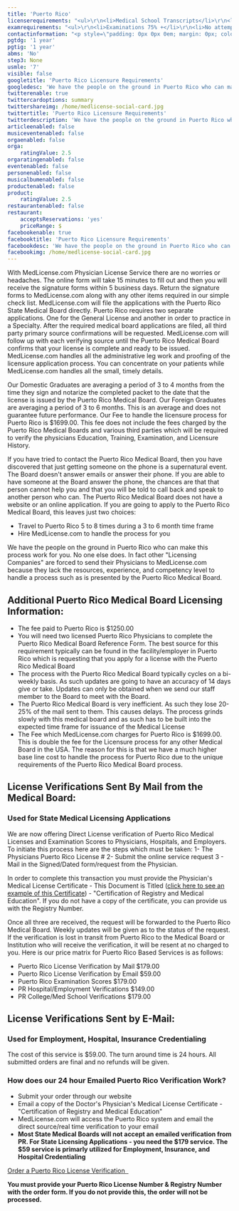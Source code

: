 ```yaml
---
title: 'Puerto Rico'
licenserequirements: "<ul>\r\n<li>Medical School Transcripts</li>\r\n<li>Internship/Residency/Fellowships</li>\r\n<li>All State Medical Licenses (past/present)</li>\r\n<li>Examination Scores</li>\r\n<li>2 Puerto Rico Licensed Physician References</li>\r\n<li>Undergraduate University Transcripts</li>\r\n<li>Medical School Verification Form</li>\r\n<li>Medical School Dean's Letter</li>\r\n<li>Puerto Rico Criminal Clearance Check</li>\r\n<li>Numerous Notarized Attestations</li>\r\n<li>Board Certification</li>\r\n</ul>"
examrequirements: "<ul>\r\n<li>Examinations 75% +</li>\r\n<li>No attempt limit per Step - USMLE</li>\r\n<li>7 year limit-USMLE</li>\r\n<li>1 year PGY for USA Grads</li>\r\n<li>1 year PGY for Non-USA Grads</li>\r\n<li>State Exam Accepted</li>\r\n<li>No 10 year Rule - No SPEX Requirement</li>\r\n<li>No ECFMG Requirement</li>\r\n</ul>"
contactinformation: "<p style=\"padding: 0px 0px 0em; margin: 0px; color: #777777; font-family: Arial, Helvetica, Verdana, san-serif; font-size: 13px;\">Ponce De Le&oacute;n Street 1590<br style=\"padding: 0px; margin: 0px;\" />GM Group Building 3rd Floor<br style=\"padding: 0px; margin: 0px;\" />Rio Piedras, PR&nbsp; 00920<br style=\"padding: 0px; margin: 0px;\" />P.O. Box 13969 (Mailing Address)<br style=\"padding: 0px; margin: 0px;\" />San Juan, PR&nbsp; 00908</p>\r\n<p style=\"padding: 0px 0px 0em; margin: 0px; color: #777777; font-family: Arial, Helvetica, Verdana, san-serif; font-size: 13px;\">Phone: (787) 999-8989<br style=\"padding: 0px; margin: 0px;\" />Fax: (787) 782-8733<br style=\"padding: 0px; margin: 0px;\" /><br /></p>\r\n<p style=\"padding: 0px 0px 0em; margin: 0px; color: #777777; font-family: Arial, Helvetica, Verdana, san-serif; font-size: 13px;\"><a href=\"http://www.salud.gov.pr\">http://www.salud.gov.pr</a></p>\r\n<p style=\"padding: 0px 0px 0em; margin: 0px; color: #777777; font-family: Arial, Helvetica, Verdana, san-serif; font-size: 13px;\">&nbsp;</p>"
pgtdg: '1 year'
pgtig: '1 year'
abms: 'No'
step3: None
usmle: '7'
visible: false
googletitle: 'Puerto Rico Licensure Requirements'
googledesc: 'We have the people on the ground in Puerto Rico who can make this process work for you. No one else does. Puerto Rico licensure is averaging 3 to 4 months from the time Domestic Graduates sign and notarize the completed packet to the date that the license is issued by the Puerto Rico Medical Board.'
twitterenable: true
twittercardoptions: summary
twittershareimg: /home/medlicense-social-card.jpg
twittertitle: 'Puerto Rico Licensure Requirements'
twitterdescription: 'We have the people on the ground in Puerto Rico who can make this process work for you. No one else does. Puerto Rico licensure is averaging 3 to 4 months from the time Domestic Graduates sign and notarize the completed packet to the date that the license is issued by the Puerto Rico Medical Board.'
articleenabled: false
musiceventenabled: false
orgaenabled: false
orga:
    ratingValue: 2.5
orgaratingenabled: false
eventenabled: false
personenabled: false
musicalbumenabled: false
productenabled: false
product:
    ratingValue: 2.5
restaurantenabled: false
restaurant:
    acceptsReservations: 'yes'
    priceRange: $
facebookenable: true
facebooktitle: 'Puerto Rico Licensure Requirements'
facebookdesc: 'We have the people on the ground in Puerto Rico who can make this process work for you. No one else does. Puerto Rico licensure is averaging 3 to 4 months from the time Domestic Graduates sign and notarize the completed packet to the date that the license is issued by the Puerto Rico Medical Board.'
facebookimg: /home/medlicense-social-card.jpg
---
```


<p>With MedLicense.com Physician License Service there are no worries or headaches. The online form will take 15 minutes to fill out and then you will receive the signature forms within 5 business days. Return the signature forms to MedLicense.com along with any other items required in our simple check list. MedLicense.com will file the applications with the Puerto Rico State Medical Board directly. Puerto Rico requires two separate applications. One for the General License and another in order to practice in a Specialty. After the required medical board applications are filed, all third party primary source confirmations will be requested. MedLicense.com will follow up with each verifying source until the Puerto Rico Medical Board confirms that your license is complete and ready to be issued. MedLicense.com handles all the administrative leg work and proofing of the licensure application process. You can concentrate on your patients while MedLicense.com handles all the small, timely details.</p>
<p>Our Domestic Graduates are averaging a period of 3 to 4 months from the time they sign and notarize the completed packet to the date that the license is issued by the Puerto Rico Medical Board. Our Foreign Graduates are averaging a period of 3 to 6 months. This is an average and does not guarantee future performance. Our Fee to handle the licensure process for Puerto Rico is $1699.00. This fee does not include the fees charged by the Puerto Rico Medical Boards and various third parties which will be required to verify the physicians Education, Training, Examination, and Licensure History.</p>
<p>If you have tried to contact the Puerto Rico Medical Board, then you have discovered that just getting someone on the phone is a supernatural event. The Board doesn't answer emails or answer their phone. If you are able to have someone at the Board answer the phone, the chances are that that person cannot help you and that you will be told to call back and speak to another person who can. The Puerto Rico Medical Board does not have a website or an online application. If you are going to apply to the Puerto Rico Medical Board, this leaves just two choices:</p>
<ul>
<li>Travel to Puerto Rico 5 to 8 times during a 3 to 6 month time frame</li>
<li>Hire MedLicense.com to handle the process for you</li>
</ul>
<p>We have the people on the ground in Puerto Rico who can make this process work for you. No one else does. In fact other "Licensing Companies" are forced to send their Physicians to MedLicense.com because they lack the resources, experience, and competency level to handle a process such as is presented by the Puerto Rico Medical Board.</p>
<h2 id="mcetoc_1ce9v6mf90">Additional Puerto Rico Medical Board Licensing Information:</h2>
<ul>
<li>The fee paid to Puerto Rico is $1250.00</li>
<li>You will need two licensed Puerto Rico Physicians to complete the Puerto Rico Medical Board Reference Form. The best source for this requirement typically can be found in the facility/employer in Puerto Rico which is requesting that you apply for a license with the Puerto Rico Medical Board</li>
<li>The process with the Puerto Rico Medical Board typically cycles on a bi-weekly basis. As such updates are going to have an accuracy of 14 days give or take. Updates can only be obtained when we send our staff member to the Board to meet with the Board.</li>
<li>The Puerto Rico Medical Board is very inefficient. As such they lose 20-25% of the mail sent to them. This causes delays. The process grinds slowly with this medical board and as such has to be built into the expected time frame for issuance of the Medical License</li>
<li>The Fee which MedLicense.com charges for Puerto Rico is $1699.00. This is double the fee for the Licensure process for any other Medical Board in the USA. The reason for this is that we have a much higher base line cost to handle the process for Puerto Rico due to the unique requirements of the Puerto Rico Medical Board process.</li>
</ul>
<h2 id="mcetoc_1ce9v6mf91">License Verifications Sent By Mail from the Medical Board:</h2>
<h3 id="mcetoc_1ce9vgjdl2">Used for State Medical Licensing Applications</h3>
<p>We are now offering Direct License verification of Puerto Rico Medical Licenses and Examination Scores to Physicians, Hospitals, and Employers. To initiate this process here are the steps which must be taken: 1- The Physicians Puerto Rico License # 2- Submit the online service request 3 - Mail in the Signed/Dated form/request from the Physician.</p>
<p>In order to complete this transaction you must provide the Physician's Medical License Certificate - This Document is Titled (<a href="../../../../../licensure-information/state-licensure-requirements/puerto-rico/Sample%20PR%20certification%20of%20registry.pdf" target="_blank" rel="noopener">click here to see an example of this Certificate</a>) - "Certification of Registry and Medical Education". If you do not have a copy of the certificate, you can provide us with the Registry Number.</p>
<p>Once all three are received, the request will be forwarded to the Puerto Rico Medical Board. Weekly updates will be given as to the status of the request. If the verification is lost in transit from Puerto Rico to the Medical Board or Institution who will receive the verification, it will be resent at no charged to you. Here is our price matrix for Puerto Rico Based Services is as follows:</p>
<ul>
<li>Puerto Rico License Verification by Mail $179.00</li>
<li>Puerto Rico License Verification by Email $59.00</li>
<li>Puerto Rico Examination Scores $179.00</li>
<li>PR Hospital/Employment Verifications $149.00</li>
<li>PR College/Med School Verifications $179.00</li>
</ul>
<h2 id="mcetoc_1ce9vgjdl3">License Verifications Sent by E-Mail:</h2>
<h3 id="mcetoc_1ce9vgjdl4">Used for Employment, Hospital, Insurance Credentialing</h3>
<p>The cost of this service is $59.00. The turn around time is 24 hours. All submitted orders are final and no refunds will be given.</p>
<h3 id="mcetoc_1ce9vgjdl5">How does our 24 hour Emailed Puerto Rico Verification Work?</h3>
<ul>
<li>Submit your order through our website</li>
<li>Email a copy of the Doctor's Physician's Medical License Certificate - "Certification of Registry and Medical Education"</li>
<li>MedLicense.com will access the Puerto Rico system and email the direct source/real time verification to your email</li>
<li><strong>Most State Medical Boards will not accept an emailed verification from PR. For State Licensing Applications - you need the $179 service. The $59 service is primarly utilized for Employment, Insurance, and Hospital Credentialing</strong></li>
</ul>
<p><a class="btn btn-secondary" href="https://www.secure-access.net/~medlicense/maaform/ccprlicensecertification.html">Order a Puerto Rico License Verification <em class="fa fa-sm fa-play" aria-hidden="true">&nbsp;</em></a>&nbsp;</p>
<p><strong>You must provide your Puerto Rico License Number &amp; Registry Number with the order form. If you do not provide this, the order will not be processed.</strong></p>
